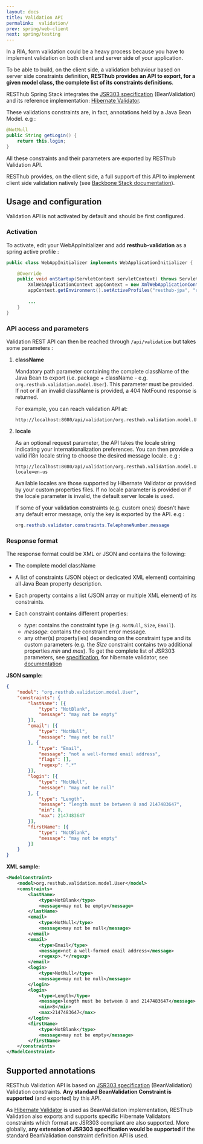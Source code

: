 ```yaml
---
layout: docs
title: Validation API
permalink:  validation/
prev: spring/web-client
next: spring/testing
---
```


<div class="toc"></div>

In a RIA, form validation could be a heavy process because you have to implement validation on both client 
and server side of your application.

To be able to build, on the client side, a validation behaviour based on server side constraints definition, 
**RESThub provides an API to export, for a given model class, the complete list of its constraints definitions**.

RESThub Spring Stack integrates the [JSR303 specification](http://beanvalidation.org/1.0/spec/) (BeanValidation) 
and its reference implementation: [Hibernate Validator](http://docs.jboss.org/hibernate/validator/4.3/reference/en-US/html_single/).

These validations constraints are, in fact, annotations held by a Java Bean Model. e.g :

```java
@NotNull
public String getLogin() {
    return this.login;
}
```


All these constraints and their parameters are exported by RESThub Validation API.

RESThub provides, on the client side, a full support of this API to implement client side validation natively 
(see [Backbone Stack documentation](/docs/backbone/validation)).
    

## Usage and configuration

Validation API is not activated by default and should be first configured.

### Activation

To activate, edit your WebAppInitializer and add **resthub-validation** as a spring active profile :

```java
public class WebAppInitializer implements WebApplicationInitializer {

    @Override
    public void onStartup(ServletContext servletContext) throws ServletException {
        XmlWebApplicationContext appContext = new XmlWebApplicationContext();
        appContext.getEnvironment().setActiveProfiles("resthub-jpa", "resthub-web-server", "resthub-validation");
        
        ...
    }
}
```


### API access and parameters

Validation REST API can then be reached through `/api/validation` but takes some parameters : 

1. **className**

    Mandatory path parameter containing the complete className of the Java Bean to export (i.e. package + className - e.g.
    `org.resthub.validation.model.User`). This parameter must be provided. If not or if an invalid className is provided,
    a 404 NotFound response is returned.

    For example, you can reach validation API at:

    ```
    http://localhost:8080/api/validation/org.resthub.validation.model.User
    ```

2. **locale**

    As an optional request parameter, the API takes the locale string indicating your internationalization preferences. You can
    then provide a valid i18n locale string to choose the desired message locale. e.g :

    ```
    http://localhost:8080/api/validation/org.resthub.validation.model.User?locale=en-us
    ```

    Available locales are those supported by Hibernate Validator or provided by your custom properties files. If no locale
    parameter is provided or if the locale parameter is invalid, the default server locale is used.

    If some of your validation constraints (e.g. custom ones) doesn't have any default error message, only the key is exported
    by the API. e.g :

    ```java
    org.resthub.validator.constraints.TelephoneNumber.message
    ```


### Response format

The response format could be XML or JSON and contains the following:

* The complete model className
* A list of constraints (JSON object or dedicated XML element) containing all Java Bean property description.
* Each property contains a list (JSON array or multiple XML element) of its constraints.
* Each constraint contains different properties:
 
    * *type*: contains the constraint type (e.g. `NotNull`, `Size`, `Email`).
    * *message*: contains the constraint error message.
    * any other(s) property(ies) depending on the constraint type and its custom parameters (e.g. the *Size*
      constraint contains two additional properties *min* and *max*). To get the complete list of JSR303 parameters,
      see [specification](http://beanvalidation.org/1.0/spec/#d0e5601), for hibernate validator, see
      [documentation](http://docs.jboss.org/hibernate/validator/5.0/reference/en-US/html_single/#validator-defineconstraints-hv-constraints)


**JSON sample:**

```json
{
    "model": "org.resthub.validation.model.User",
    "constraints": {
        "lastName": [{
            "type": "NotBlank",
            "message": "may not be empty"
        }],
        "email": [{
            "type": "NotNull",
            "message": "may not be null"
        }, {
            "type": "Email",
            "message": "not a well-formed email address",
            "flags": [],
            "regexp": ".*"
        }],
        "login": [{
            "type": "NotNull",
            "message": "may not be null"
        }, {
            "type": "Length",
            "message": "length must be between 8 and 2147483647",
            "min": 8,
            "max": 2147483647
        }],
        "firstName": [{
            "type": "NotBlank",
            "message": "may not be empty"
        }]
    }
}
```

    
**XML sample:**    

```xml
<ModelConstraint>
    <model>org.resthub.validation.model.User</model>
    <constraints>
        <lastName>
            <type>NotBlank</type>
            <message>may not be empty</message>
        </lastName>
        <email>
            <type>NotNull</type>
            <message>may not be null</message>
        </email>
        <email>
            <type>Email</type>
            <message>not a well-formed email address</message>
            <regexp>.*</regexp>
        </email>
        <login>
            <type>NotNull</type>
            <message>may not be null</message>
        </login>
        <login>
            <type>Length</type>
            <message>length must be between 8 and 2147483647</message>
            <min>8</min>
            <max>2147483647</max>
        </login>
        <firstName>
            <type>NotBlank</type>
            <message>may not be empty</message>
        </firstName>
    </constraints>
</ModelConstraint>
```

Supported annotations
---------------------

RESThub Validation API is based on [JSR303 specification](http://beanvalidation.org/1.0/spec/) (BeanValidation)
Validation constraints. **Any standard BeanValidation Constraint is supported** (and exported) by this API.

As [Hibernate Validator](http://docs.jboss.org/hibernate/validator/4.3/reference/en-US/html_single/) is used
as BeanValidation implementation, RESThub Validation also exports and supports specific
Hibernate Validators constraints which format are JSR303 compliant are also supported. More globally,
**any extension of JSR303 specification would be supported** if the standard BeanValidation constraint
definition API is used.
